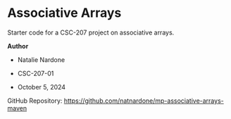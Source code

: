 Associative Arrays
==================

Starter code for a CSC-207 project on associative arrays.

**Author**
* Natalie Nardone

* CSC-207-01
* October 5, 2024

GitHub Repository: <https://github.com/natnardone/mp-associative-arrays-maven>
